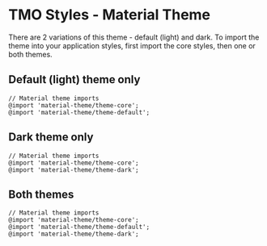 # TMO Styles - Material Theme

There are 2 variations of this theme - default (light) and dark. To import the theme into your application styles, first import the core styles, then one or both themes.

## Default (light) theme only

```
// Material theme imports
@import 'material-theme/theme-core';
@import 'material-theme/theme-default';
```

## Dark theme only

```
// Material theme imports
@import 'material-theme/theme-core';
@import 'material-theme/theme-dark';
```

## Both themes

```
// Material theme imports
@import 'material-theme/theme-core';
@import 'material-theme/theme-default';
@import 'material-theme/theme-dark';
```
